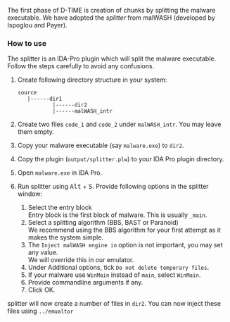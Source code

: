 The first phase of D-TIME is creation of chunks by splitting the malware executable.
We have adopted the _splitter_ from malWASH (developed by Ispoglou and Payer).


### How to use
The splitter is an IDA-Pro plugin which will split the malware executable. Follow the steps carefully to avoid any confusions.
1. Create following directory structure in your system:  

       source
          |------dir1
                  |------dir2
                  |------malWASH_intr
                  
2. Create two files `code_1` and `code_2` under `malWASH_intr`. You may leave them empty.
3. Copy your malware executable (say `malware.exe`) to `dir2`.
4. Copy the plugin (`output/splitter.plw`) to your IDA Pro plugin directory.
5. Open `malware.exe` in IDA Pro.
6. Run splitter using <kbd>Alt</kbd> + <kbd>S</kbd>.
   Provide following options in the splitter window:
      1. Select the entry block  
         Entry block is the first block of malware. This is usually `_main`.
      2. Select a splitting algorithm (BBS, BAST or Paranoid)  
         We recommend using the BBS algorithm for your first attempt as it makes the system simple.  
      3. The `Inject malWASH engine in` option is not important, you may set any value.  
         We will override this in our emulator.
      4. Under Additional options, tick `Do not delete temporary files`.
      5. If your malware use `WinMain` instead of `main`, select `WinMain`.
      6. Provide commandline arguments if any.
      7. Click OK.
      
splitter will now create a number of files in `dir2`.
You can now inject these files using `../emualtor`
